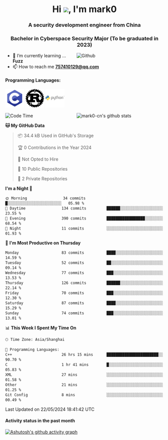<h1 align="center">Hi <img src="https://raw.githubusercontent.com/iampavangandhi/iampavangandhi/master/gifs/Hi.gif" width="30px">, I'm mark0</h1>

<h3 align="center">A security development engineer from China</h3>
<h3 align="center">Bachelor in Cyberspace Security Major (To be graduated in 2023)</h3>

<img width="55%" align="right" alt="Github" src="https://raw.githubusercontent.com/onimur/.github/master/.resources/git-header.svg" />

<!-- - 🔭 I’m currently working on **vKarma Webapp** -->
<!-- - 💬 Ask me about ... **Web Develpoment** -->
<!-- - 😄 Employement ... **Open for intern opportunities** -->
<!-- - ⚡ Fun fact ... **Anime**❤ -->
- 🌱 I’m currently learning ... **Fuzz**
- 📫 How to reach me **757410129@qq.com**
<!-- - 📨 Or reach me **757410129@qq.com** -->

<h4>Programming Languages: </h4>
<p align="left">
 <img style="margin: auto;" src="https://raw.githubusercontent.com/sachinverma53121/sachinverma53121/master/icons/c.png" alt=c width="60" height="60"/>
 <img style="margin: auto;" src="https://raw.githubusercontent.com/mark0-cn/blog_img/master/img/202309031232124.png" alt=cplusplus width="60" height="60"/>
 <img style="margin: auto;" src="https://raw.githubusercontent.com/sachinverma53121/sachinverma53121/master/icons/python.png" alt=python width="60" height="60"/>
</p>


<img width="55%" align="right" alt="mark0-cn's github stats" src="https://github-readme-stats.vercel.app/api?username=mark0-cn&show_icons=true&hide_border=true" />

<!--START_SECTION:waka-->
![Code Time](http://img.shields.io/badge/Code%20Time-2%2C040%20hrs%2028%20mins-blue)

**🐱 My GitHub Data** 

> 📦 34.4 kB Used in GitHub's Storage 
 > 
> 🏆 0 Contributions in the Year 2024
 > 
> 🚫 Not Opted to Hire
 > 
> 📜 10 Public Repositories 
 > 
> 🔑 2 Private Repositories 
 > 
**I'm a Night 🦉** 

```text
🌞 Morning                34 commits          █░░░░░░░░░░░░░░░░░░░░░░░░   05.98 % 
🌆 Daytime                134 commits         ██████░░░░░░░░░░░░░░░░░░░   23.55 % 
🌃 Evening                390 commits         █████████████████░░░░░░░░   68.54 % 
🌙 Night                  11 commits          ░░░░░░░░░░░░░░░░░░░░░░░░░   01.93 % 
```
📅 **I'm Most Productive on Thursday** 

```text
Monday                   83 commits          ████░░░░░░░░░░░░░░░░░░░░░   14.59 % 
Tuesday                  52 commits          ██░░░░░░░░░░░░░░░░░░░░░░░   09.14 % 
Wednesday                77 commits          ███░░░░░░░░░░░░░░░░░░░░░░   13.53 % 
Thursday                 126 commits         ██████░░░░░░░░░░░░░░░░░░░   22.14 % 
Friday                   70 commits          ███░░░░░░░░░░░░░░░░░░░░░░   12.30 % 
Saturday                 87 commits          ████░░░░░░░░░░░░░░░░░░░░░   15.29 % 
Sunday                   74 commits          ███░░░░░░░░░░░░░░░░░░░░░░   13.01 % 
```


📊 **This Week I Spent My Time On** 

```text
🕑︎ Time Zone: Asia/Shanghai

💬 Programming Languages: 
C++                      26 hrs 15 mins      ███████████████████████░░   90.70 % 
C                        1 hr 41 mins        █░░░░░░░░░░░░░░░░░░░░░░░░   05.83 % 
XML                      27 mins             ░░░░░░░░░░░░░░░░░░░░░░░░░   01.58 % 
Other                    21 mins             ░░░░░░░░░░░░░░░░░░░░░░░░░   01.25 % 
Git Config               8 mins              ░░░░░░░░░░░░░░░░░░░░░░░░░   00.49 % 
```


 Last Updated on 22/05/2024 18:41:42 UTC
<!--END_SECTION:waka-->

<h4>Activity status in the past month</h4>

[![Ashutosh's github activity graph](https://github-readme-activity-graph.vercel.app/graph?username=mark0-cn&theme=dracula)](https://github.com/ashutosh00710/github-readme-activity-graph)

<!--
**mark0-cn/mark0-cn** is a ✨ _special_ ✨ repository because its `README.md` (this file) appears on your GitHub profile.

Here are some ideas to get you started:

- 🔭 I’m currently working on ...
- 🌱 I’m currently learning ...
- 👯 I’m looking to collaborate on ...
- 🤔 I’m looking for help with ...
- 💬 Ask me about ...
- 📫 How to reach me: ...
- 😄 Pronouns: ...
- ⚡ Fun fact: ...
-->
